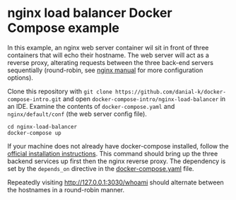 # nginx load balancer Docker Compose example
In this example, an nginx web server container wil sit in front of three containers that will echo their hostname.  The web server will act as a reverse proxy, alterating requests between the three back-end servers sequentially (round-robin, see [nginx manual](https://nginx.org/en/docs/http/load_balancing.html) for more configuration options). 

Clone this repository with ```git clone https://github.com/danial-k/docker-compose-intro.git``` and open ```docker-compose-intro/nginx-load-balancer``` in an IDE.  Examine the contents of ```docker-compose.yaml``` and ```nginx/default/conf``` (the web server config file).

```shell
cd nginx-load-balancer
docker-compose up
```
If your machine does not already have docker-compose installed, follow the [official installation instructions](https://docs.docker.com/compose/install/).  This command should bring up the three backend services up first then the nginx reverse proxy.  The dependency is set by the ```depends_on``` directive in the [docker-compose.yaml](docker-compose.yaml) file.

Repeatedly visiting http://127.0.0.1:3030/whoami should alternate between the hostnames in a round-robin manner.
